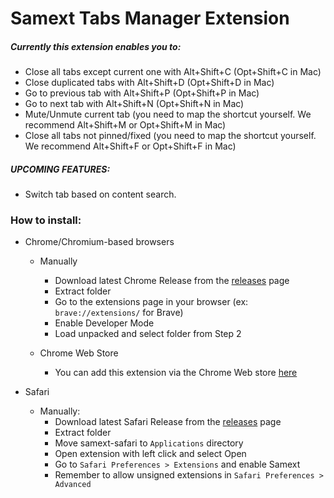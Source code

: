 # Samext Tabs Manager Extension

##### Currently this extension enables you to:
- Close all tabs except current one with Alt+Shift+C (Opt+Shift+C in Mac)
- Close duplicated tabs with Alt+Shift+D (Opt+Shift+D in Mac)
- Go to previous tab with Alt+Shift+P (Opt+Shift+P in Mac)
- Go to next tab with Alt+Shift+N (Opt+Shift+N in Mac)
- Mute/Unmute current tab (you need to map the shortcut yourself. We recommend Alt+Shift+M or Opt+Shift+M in Mac)
- Close all tabs not pinned/fixed (you need to map the shortcut yourself. We recommend Alt+Shift+F or Opt+Shift+F in Mac)

##### UPCOMING FEATURES:
- Switch tab based on content search.

### How to install:
- Chrome/Chromium-based browsers
    - Manually
        - Download latest Chrome Release from the [releases](https://github.com/tanoargie/samext/releases) page
        - Extract folder
        - Go to the extensions page in your browser (ex: `brave://extensions/` for Brave)
        - Enable Developer Mode
        - Load unpacked and select folder from Step 2

    - Chrome Web Store
        - You can add this extension via the Chrome Web store [here](https://chromewebstore.google.com/detail/samext/folkogmaemenfaebhgdnpkminckfppdd)

- Safari
    - Manually:
        - Download latest Safari Release from the [releases](https:github.com/tanoargie/samext/releases) page
        - Extract folder
        - Move samext-safari to `Applications` directory
        - Open extension with left click and select Open
        - Go to `Safari Preferences > Extensions` and enable Samext
        - Remember to allow unsigned extensions in `Safari Preferences > Advanced`
